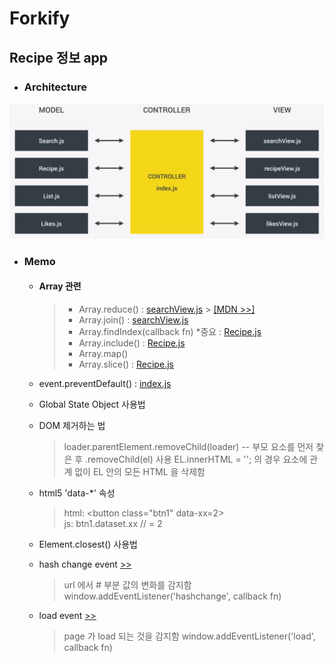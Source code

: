 # Forkify
## Recipe 정보 app
- ### Architecture
<img src="./ref/architecture.JPG" alt="App-architecture"></img>

- ### Memo
    - #### Array 관련
        > - Array.reduce() : [searchView.js]()
            > [[MDN >>]](https://developer.mozilla.org/ko/docs/Web/JavaScript/Reference/Global_Objects/Array/Reduce)
        > - Array.join() : [searchView.js]()
        > - Array.findIndex(callback fn)  *중요 : [Recipe.js]()
        > - Array.include() : [Recipe.js]()
        > - Array.map()
        > - Array.slice() : [Recipe.js]()

    - event.preventDefault() : [index.js]()
    - Global State Object 사용법
    - DOM 제거하는 법
        > loader.parentElement.removeChild(loader)
        >  -- 부모 요소를 먼저 찾은 후 .removeChild(el) 사용
        >  EL.innerHTML = '';  의 경우 요소에 관계 없이 EL 안의 모든 HTML 을 삭제함 
    - html5 'data-*' 속성   
        > html: \<button class="btn1" data-xx=2>   
        > js: btn1.dataset.xx   // = 2
    - Element.closest() 사용법
    - hash change event [>>]()
        > url 에서 # 부분 값의 변화를 감지함
        > window.addEventListener('hashchange', callback fn)
    - load event [>>]()
        > page 가 load 되는 것을 감지함
        > window.addEventListener('load', callback fn)